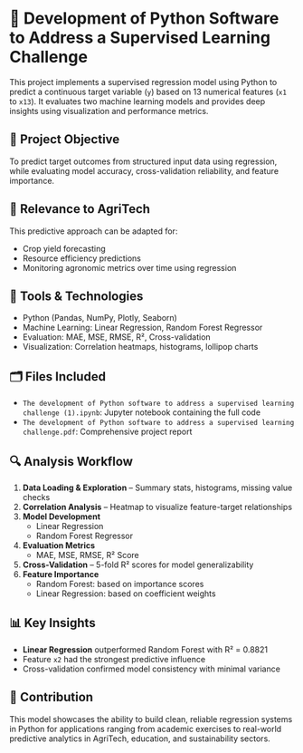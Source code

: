 # 📘 Development of Python Software to Address a Supervised Learning Challenge

This project implements a supervised regression model using Python to predict a continuous target variable (`y`) based on 13 numerical features (`x1` to `x13`). It evaluates two machine learning models and provides deep insights using visualization and performance metrics.

## 🎯 Project Objective
To predict target outcomes from structured input data using regression, while evaluating model accuracy, cross-validation reliability, and feature importance.

## 🌾 Relevance to AgriTech
This predictive approach can be adapted for:
- Crop yield forecasting
- Resource efficiency predictions
- Monitoring agronomic metrics over time using regression

## 🧰 Tools & Technologies
- Python (Pandas, NumPy, Plotly, Seaborn)
- Machine Learning: Linear Regression, Random Forest Regressor
- Evaluation: MAE, MSE, RMSE, R², Cross-validation
- Visualization: Correlation heatmaps, histograms, lollipop charts

## 🗂️ Files Included
- `The development of Python software to address a supervised learning challenge (1).ipynb`: Jupyter notebook containing the full code
- `The development of Python software to address a supervised learning challenge.pdf`: Comprehensive project report

## 🔍 Analysis Workflow
1. **Data Loading & Exploration** – Summary stats, histograms, missing value checks
2. **Correlation Analysis** – Heatmap to visualize feature-target relationships
3. **Model Development**
   - Linear Regression
   - Random Forest Regressor
4. **Evaluation Metrics**
   - MAE, MSE, RMSE, R² Score
5. **Cross-Validation** – 5-fold R² scores for model generalizability
6. **Feature Importance**
   - Random Forest: based on importance scores
   - Linear Regression: based on coefficient weights

## 📊 Key Insights
- **Linear Regression** outperformed Random Forest with R² = 0.8821
- Feature `x2` had the strongest predictive influence
- Cross-validation confirmed model consistency with minimal variance

## 🤝 Contribution
This model showcases the ability to build clean, reliable regression systems in Python for applications ranging from academic exercises to real-world predictive analytics in AgriTech, education, and sustainability sectors.

